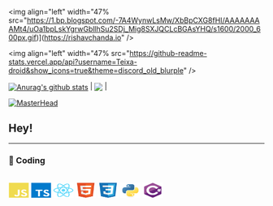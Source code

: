 <img align="left" width="47% src="https://1.bp.blogspot.com/-7A4WynwLsMw/XbBpCXG8fHI/AAAAAAAAMt4/uOa1bpLskYgrwGbllhSu2SDj_Mig8SXJQCLcBGAsYHQ/s1600/2000_600px.gif)](https://rishavchanda.io" />

<img align="left" width="47% src="https://github-readme-stats.vercel.app/api?username=Teixa-droid&show_icons=true&theme=discord_old_blurple" />

<a href="https://github.com/Teixa-droid/github-readme-stats"><img align="center" src="https://github-readme-stats.vercel.app/api?username=Teixa-droid&&show_icons=true&theme=discord_old_blurple" alt="Anurag's github stats" /></a> | <a href="https://github.com/Teixa-droid/github-readme-stats"><img align="center" src="https://github-readme-stats.vercel.app/api/top-langs/?username=Teixa-droid&show_icons=true&theme=discord_old_blurple" /></a> |

[![MasterHead](https://1.bp.blogspot.com/-7A4WynwLsMw/XbBpCXG8fHI/AAAAAAAAMt4/uOa1bpLskYgrwGbllhSu2SDj_Mig8SXJQCLcBGAsYHQ/s1600/2000_600px.gif)](https://rishavchanda.io)

## Hey!
 

---

### 🚀 Coding

<div style="display: inline_block"><br>
  <img align="center" alt="Teixa-Js" height="30" width="40" src="https://raw.githubusercontent.com/devicons/devicon/master/icons/javascript/javascript-plain.svg">
  <img align="center" alt="Teixa-Ts" height="30" width="40" src="https://raw.githubusercontent.com/devicons/devicon/master/icons/typescript/typescript-plain.svg">
  <img align="center" alt="Teixa-React" height="30" width="40" src="https://raw.githubusercontent.com/devicons/devicon/master/icons/react/react-original.svg">
  <img align="center" alt="Teixa-HTML" height="30" width="40" src="https://raw.githubusercontent.com/devicons/devicon/master/icons/html5/html5-original.svg">
  <img align="center" alt="Teixa-CSS" height="30" width="40" src="https://raw.githubusercontent.com/devicons/devicon/master/icons/css3/css3-original.svg">
  <img align="center" alt="Teixa-Python" height="30" width="40" src="https://raw.githubusercontent.com/devicons/devicon/master/icons/python/python-original.svg">
  <img align="center" alt="Teixa-Csharp" height="30" width="40" src="https://raw.githubusercontent.com/devicons/devicon/master/icons/csharp/csharp-original.svg">
</div>

